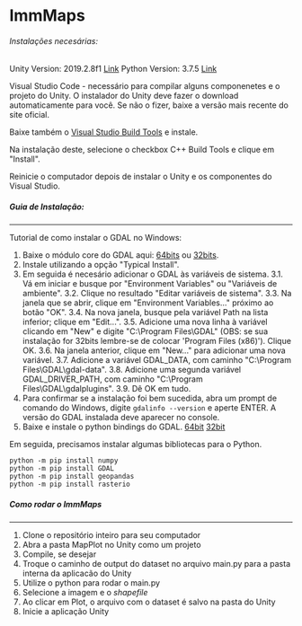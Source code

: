 # ImmMaps

###### Instalações necesárias:

Unity Version: 2019.2.8f1 [Link](https://unity3d.com/get-unity/download?thank-you=update&download_nid=63067&os=Win)
Python Version: 3.7.5 [Link](https://www.python.org/downloads/release/python-375/)

Visual Studio Code - necessário para compilar alguns componenetes e o projeto do Unity.
O instalador do Unity deve fazer o download automaticamente para você. Se não o fizer, baixe a versão mais recente do site oficial.

Baixe também o [Visual Studio Build Tools](https://visualstudio.microsoft.com/thank-you-downloading-visual-studio/?sku=BuildTools&rel=16) e instale.

Na instalação deste, selecione o checkbox C++ Build Tools e clique em "Install".

Reinicie o computador depois de instalar o Unity e os componentes do Visual Studio.

##### Guia de Instalação:
---

Tutorial de como instalar o GDAL no Windows:

1. Baixe o módulo core do GDAL aqui: [64bits](http://download.gisinternals.com/sdk/downloads/release-1900-x64-gdal-3-0-4-mapserver-7-4-3/gdal-300-1900-x64-core.msi) ou [32bits](http://download.gisinternals.com/sdk/downloads/release-1900-gdal-3-0-2-mapserver-7-4-2/gdal-300-1900-core.msi).
2. Instale utilizando a opção "Typical Install".
3. Em seguida é necesário adicionar o GDAL às variáveis de sistema.
3.1. Vá em iniciar e busque por "Environment Variables" ou "Variáveis de ambiente".
3.2. Clique no resultado "Editar variáveis de sistema".
3.3. Na janela que se abrir, clique em "Environment Variables..." próximo ao botão "OK".
3.4. Na nova janela, busque pela variável Path na lista inferior; clique em "Edit...".
3.5. Adicione uma nova linha à variável clicando em "New" e digite "C:\Program Files\GDAL" (OBS: se sua instalação for 32bits lembre-se de colocar 'Program Files (x86)'). Clique OK.
3.6. Na janela anterior, clique em "New..." para adicionar uma nova variável.
3.7. Adicione a variável GDAL_DATA, com caminho "C:\Program Files\GDAL\gdal-data".
3.8. Adicione uma segunda variável GDAL_DRIVER_PATH, com caminho "C:\Program Files\GDAL\gdalplugins".
3.9. Dê OK em tudo.
4. Para confirmar se a instalação foi bem sucedida, abra um prompt de comando do Windows, 
digite ```gdalinfo --version``` e aperte ENTER. A versão do GDAL instalada deve aparecer no console.
5. Baixe e instale o python bindings do GDAL. [64bit](http://download.gisinternals.com/sdk/downloads/release-1900-x64-gdal-3-0-4-mapserver-7-4-3/GDAL-3.0.4.win-amd64-py3.7.msi) [32bit](http://download.gisinternals.com/sdk/downloads/release-1900-gdal-3-0-4-mapserver-7-4-3/GDAL-3.0.4.win32-py3.7.msi)

Em seguida, precisamos instalar algumas bibliotecas para o Python.

```
python -m pip install numpy
python -m pip install GDAL
python -m pip install geopandas
python -m pip install rasterio
```

##### Como rodar o ImmMaps
---
1. Clone o repositório inteiro para seu computador
2. Abra a pasta MapPlot no Unity como um projeto
3. Compile, se desejar
4. Troque o caminho de output do dataset no arquivo main.py para a pasta interna da aplicacão do Unity
5. Utilize o python para rodar o main.py
6. Selecione a imagem e o *shapefile*
7. Ao clicar em Plot, o arquivo com o dataset é salvo na pasta do Unity
8. Inicie a aplicação Unity